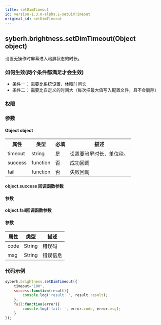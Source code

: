 ```yaml
---
title: setDimTimeout
id: version-1.3.0-alpha.1-setDimTimeout
original_id: setDimTimeout
---
```


## syberh.brightness.setDimTimeout(Object object)

设置无操作时屏幕进入暗屏状态的时长。

### 如何生效(两个条件都满足才会生效)
- 条件一： 需要比系统设置，休眠时间长
- 条件二： 需要比自定义的时间大（每次把最大值写入配置文件，且不会删除）

### 权限


### 参数

#### Object object

| 属性    | 类型     | 必填 | 描述                                                         |
| ------- | -------- | -------- | ------------------------------------------------------------ |
| timeout | string   | 是       | 设置要暗屏时长，单位秒。                                    |
| success | function | 否       | 成功回调                                       |
| fail    | function | 否       | 失败回调                                       |


#### object.success 回调函数参数
#### 参数


#### object.fail回调函数参数
#### 参数
| 属性 | 类型   | 描述     |
| ---- | ------ | -------- |
| code | String | 错误码   |
| msg  | String | 错误信息 |


### 代码示例
```js
syberh.brightness.setDimTimeout({
    timeout="100",
	success:function(result){
        console.log('result: ', result.result);
    },
    fail:function(error){
        console.log('fail: ', error.code, error.msg);
    }
});
```